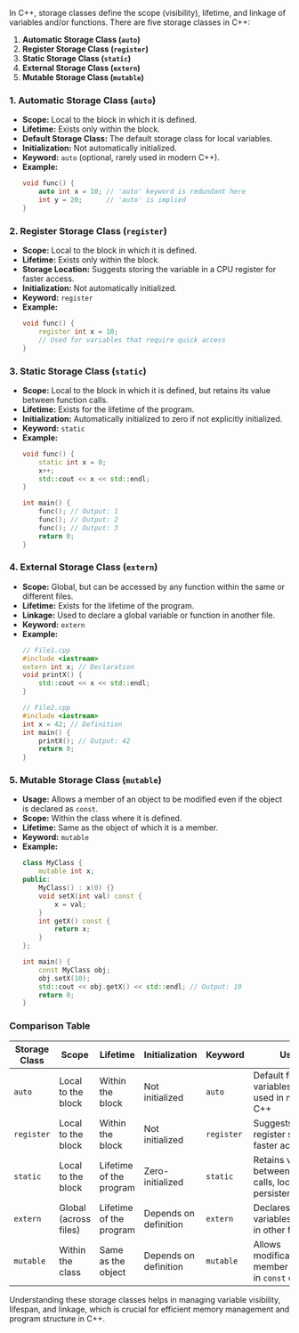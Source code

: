 In C++, storage classes define the scope (visibility), lifetime, and linkage of variables and/or functions. There are five storage classes in C++:

1. **Automatic Storage Class (`auto`)**
2. **Register Storage Class (`register`)**
3. **Static Storage Class (`static`)**
4. **External Storage Class (`extern`)**
5. **Mutable Storage Class (`mutable`)**

### 1. Automatic Storage Class (`auto`)

- **Scope:** Local to the block in which it is defined.
- **Lifetime:** Exists only within the block.
- **Default Storage Class:** The default storage class for local variables.
- **Initialization:** Not automatically initialized.
- **Keyword:** `auto` (optional, rarely used in modern C++).
- **Example:**
  ```cpp
  void func() {
      auto int x = 10; // 'auto' keyword is redundant here
      int y = 20;      // 'auto' is implied
  }
  ```

### 2. Register Storage Class (`register`)

- **Scope:** Local to the block in which it is defined.
- **Lifetime:** Exists only within the block.
- **Storage Location:** Suggests storing the variable in a CPU register for faster access.
- **Initialization:** Not automatically initialized.
- **Keyword:** `register`
- **Example:**
  ```cpp
  void func() {
      register int x = 10;
      // Used for variables that require quick access
  }
  ```

### 3. Static Storage Class (`static`)

- **Scope:** Local to the block in which it is defined, but retains its value between function calls.
- **Lifetime:** Exists for the lifetime of the program.
- **Initialization:** Automatically initialized to zero if not explicitly initialized.
- **Keyword:** `static`
- **Example:**
  ```cpp
  void func() {
      static int x = 0;
      x++;
      std::cout << x << std::endl;
  }

  int main() {
      func(); // Output: 1
      func(); // Output: 2
      func(); // Output: 3
      return 0;
  }
  ```

### 4. External Storage Class (`extern`)

- **Scope:** Global, but can be accessed by any function within the same or different files.
- **Lifetime:** Exists for the lifetime of the program.
- **Linkage:** Used to declare a global variable or function in another file.
- **Keyword:** `extern`
- **Example:**
  ```cpp
  // File1.cpp
  #include <iostream>
  extern int x; // Declaration
  void printX() {
      std::cout << x << std::endl;
  }

  // File2.cpp
  #include <iostream>
  int x = 42; // Definition
  int main() {
      printX(); // Output: 42
      return 0;
  }
  ```

### 5. Mutable Storage Class (`mutable`)

- **Usage:** Allows a member of an object to be modified even if the object is declared as `const`.
- **Scope:** Within the class where it is defined.
- **Lifetime:** Same as the object of which it is a member.
- **Keyword:** `mutable`
- **Example:**
  ```cpp
  class MyClass {
      mutable int x;
  public:
      MyClass() : x(0) {}
      void setX(int val) const {
          x = val;
      }
      int getX() const {
          return x;
      }
  };

  int main() {
      const MyClass obj;
      obj.setX(10);
      std::cout << obj.getX() << std::endl; // Output: 10
      return 0;
  }
  ```

### Comparison Table

| Storage Class | Scope                   | Lifetime                    | Initialization      | Keyword  | Usage                                                         |
|---------------|-------------------------|-----------------------------|---------------------|----------|---------------------------------------------------------------|
| `auto`        | Local to the block      | Within the block            | Not initialized     | `auto`   | Default for local variables, rarely used in modern C++        |
| `register`    | Local to the block      | Within the block            | Not initialized     | `register` | Suggests CPU register storage for faster access               |
| `static`      | Local to the block      | Lifetime of the program     | Zero-initialized    | `static` | Retains value between function calls, local persistent state  |
| `extern`      | Global (across files)   | Lifetime of the program     | Depends on definition | `extern` | Declares global variables/functions in other files            |
| `mutable`     | Within the class        | Same as the object          | Depends on definition | `mutable` | Allows modification of member variables in `const` objects    |

Understanding these storage classes helps in managing variable visibility, lifespan, and linkage, which is crucial for efficient memory management and program structure in C++.
